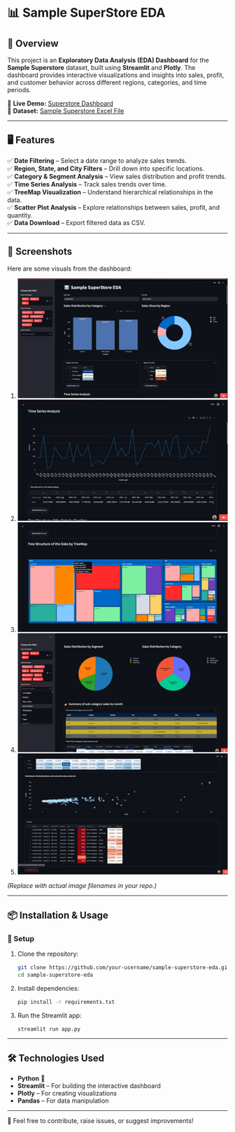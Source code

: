 # 📊 Sample SuperStore EDA

## 📌 Overview  
This project is an **Exploratory Data Analysis (EDA) Dashboard** for the **Sample Superstore** dataset, built using **Streamlit** and **Plotly**. The dashboard provides interactive visualizations and insights into sales, profit, and customer behavior across different regions, categories, and time periods.

🔗 **Live Demo:** [Superstore Dashboard](https://superstore-dashboard1.streamlit.app/)  
📂 **Dataset:** [Sample Superstore Excel File](https://community.tableau.com/s/question/0D54T00000CWeX8SAL/sample-superstore-sales-excelxls)  

---

## 🖥️ Features  
✅ **Date Filtering** – Select a date range to analyze sales trends.  
✅ **Region, State, and City Filters** – Drill down into specific locations.  
✅ **Category & Segment Analysis** – View sales distribution and profit trends.  
✅ **Time Series Analysis** – Track sales trends over time.  
✅ **TreeMap Visualization** – Understand hierarchical relationships in the data.  
✅ **Scatter Plot Analysis** – Explore relationships between sales, profit, and quantity.  
✅ **Data Download** – Export filtered data as CSV.  

---

## 📸 Screenshots  
Here are some visuals from the dashboard:  

1. ![Dashboard Screenshot 1](https://github.com/gamal1osama/Superstore_Streamlit_Dashboard/blob/main/dashboard1.jpg)  
2. ![Dashboard Screenshot 2](https://github.com/gamal1osama/Superstore_Streamlit_Dashboard/blob/main/dashboard2.jpg)  
3. ![Dashboard Screenshot 3](https://github.com/gamal1osama/Superstore_Streamlit_Dashboard/blob/main/dashboard3.jpg)  
4. ![Dashboard Screenshot 4](https://github.com/gamal1osama/Superstore_Streamlit_Dashboard/blob/main/dashboard4.jpg)  
5. ![Dashboard Screenshot 5](https://github.com/gamal1osama/Superstore_Streamlit_Dashboard/blob/main/dashboard5.jpg)  

*(Replace with actual image filenames in your repo.)*

---

## 📦 Installation & Usage  

### 🔧 Setup  
1. Clone the repository:  
   ```bash
   git clone https://github.com/your-username/sample-superstore-eda.git
   cd sample-superstore-eda
   ```

2. Install dependencies:  
   ```bash
   pip install -r requirements.txt
   ```

3. Run the Streamlit app:  
   ```bash
   streamlit run app.py
   ```

---

## 🛠️ Technologies Used  
- **Python** 🐍  
- **Streamlit** – For building the interactive dashboard  
- **Plotly** – For creating visualizations  
- **Pandas** – For data manipulation  

---


🙌 Feel free to contribute, raise issues, or suggest improvements!
